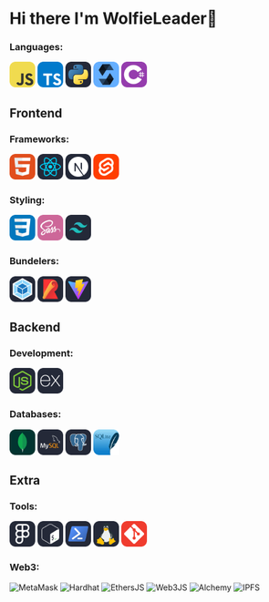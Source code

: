 # Hi there I'm WolfieLeader🤗

<h3 align="left">Languages:</h3>
<p>
  <img alt="JavaScript" src="https://github.com/tandpfun/skill-icons/blob/main/icons/JavaScript.svg" width="45"/>
  <img alt="TypeScript" src="https://github.com/tandpfun/skill-icons/blob/main/icons/TypeScript.svg" width="45"/>
  <img alt="Python" src="https://github.com/tandpfun/skill-icons/blob/main/icons/Python-Dark.svg" width="45"/>
  <img alt="Solidity" src="https://github.com/tandpfun/skill-icons/blob/main/icons/Solidity.svg" width="45"/>
  <img alt="C#" src="https://github.com/tandpfun/skill-icons/blob/main/icons/CS.svg" width="45"/>
</p>

## Frontend

<h3 align="left">Frameworks:</h3>
<p>
  <img alt="HTML5" src="https://github.com/tandpfun/skill-icons/blob/main/icons/HTML.svg" width="45"/>
  <img alt="React" src="https://github.com/tandpfun/skill-icons/blob/main/icons/React-Dark.svg" width="45"/>
  <img alt="NextJS" src="https://github.com/tandpfun/skill-icons/blob/main/icons/NextJS-Dark.svg" width="45"/>
  <img alt="Svelte" src="https://github.com/tandpfun/skill-icons/blob/main/icons/Svelte.svg" width="45"/>
</p>

<h3 align="left">Styling:</h3>
<p>
  <img alt="CSS3" src="https://github.com/tandpfun/skill-icons/blob/main/icons/CSS.svg" width="45"/>
  <img alt="SASS" src="https://github.com/tandpfun/skill-icons/blob/main/icons/Sass.svg" width="45"/>
  <img alt="Tailwind" src="https://github.com/tandpfun/skill-icons/blob/main/icons/TailwindCSS-Dark.svg" width="45"/>
</p>

<h3 align="left">Bundelers:</h3>
<p>
  <img alt="Webpack" src="https://github.com/tandpfun/skill-icons/blob/main/icons/Webpack-Dark.svg" width="45"/>
  <img alt="RollupJS" src="https://github.com/tandpfun/skill-icons/blob/main/icons/RollupJS-Dark.svg" width="45"/>
  <img alt="Vite" src="https://github.com/tandpfun/skill-icons/blob/main/icons/Vite-Dark.svg" width="45"/>
</p>

## Backend

<h3 align="left">Development:</h3>
<p>
  <img alt="NodeJS" src="https://github.com/tandpfun/skill-icons/blob/main/icons/NodeJS-Dark.svg" width="45"/>
  <img alt="ExpressJS" src="https://github.com/tandpfun/skill-icons/blob/main/icons/ExpressJS-Dark.svg" width="45"/>
</p>

<h3 align="left">Databases:</h3>
<p>
  <img alt="MongoDB" src="https://github.com/tandpfun/skill-icons/blob/main/icons/MongoDB.svg" width="45"/>
  <img alt="MySQL" src="https://github.com/tandpfun/skill-icons/blob/main/icons/MySQL-Dark.svg" width="45"/>
  <img alt="PostgreSQL" src="https://github.com/tandpfun/skill-icons/blob/main/icons/PostgreSQL-Dark.svg" width="45"/>
  <img alt="SQLite" src="https://github.com/tandpfun/skill-icons/blob/main/icons/SQLite.svg" width="45"/>
</p>

## Extra

<h3 align="left">Tools:</h3>
<p>
  <img alt="Figma" src="https://github.com/tandpfun/skill-icons/blob/main/icons/Figma-Dark.svg" width="45"/>
  <img alt="Bash" src="https://github.com/tandpfun/skill-icons/blob/main/icons/Bash-Dark.svg" width="45"/>
  <img alt="Powershell" src="https://github.com/tandpfun/skill-icons/blob/main/icons/Powershell-Dark.svg" width="45"/>
  <img alt="Linux" src="https://github.com/tandpfun/skill-icons/blob/main/icons/Linux-Dark.svg" width="45"/>
  <img alt="Git" src="https://github.com/tandpfun/skill-icons/blob/main/icons/Git.svg" width="45"/>
</p>

<h3 align="left">Web3:</h3>
<p>
  <img alt="MetaMask" src="https://raw.githubusercontent.com/danielcranney/readme-generator/main/public/icons/skills/metamask-colored.svg" width="45" />
  <img alt="Hardhat" src="https://raw.githubusercontent.com/danielcranney/readme-generator/main/public/icons/skills/hardhat-colored.svg" width="45" />
  <img alt="EthersJS" src="https://raw.githubusercontent.com/danielcranney/readme-generator/main/public/icons/skills/ethers-colored.svg" width="45" />
  <img alt="Web3JS" src="https://raw.githubusercontent.com/danielcranney/readme-generator/main/public/icons/skills/web3js-colored.svg" width="45" />
  <img alt="Alchemy" src="https://raw.githubusercontent.com/danielcranney/readme-generator/main/public/icons/skills/alchemy-colored.svg" width="45" />
  <img alt="IPFS" src="https://raw.githubusercontent.com/danielcranney/readme-generator/main/public/icons/skills/ipfs-colored.svg" width="45" />
</p>
